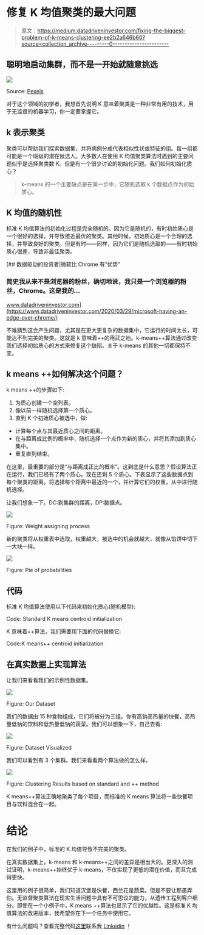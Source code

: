 # 修复 K 均值聚类的最大问题

> 原文：<https://medium.datadriveninvestor.com/fixing-the-biggest-problem-of-k-means-clustering-ee2b2a646b60?source=collection_archive---------0----------------------->

## 聪明地启动集群，而不是一开始就随意挑选

![](img/aeebfc95fae679d922bcd6bbb3fb3d4c.png)

Source: [Pexels](https://www.pexels.com/photo/photo-of-supernova-in-galaxy-3805983/)

对于这个领域的初学者，我想首先说明 K 意味着聚类是一种非常有用的技术，用于无监督的机器学习，你一定要掌握它。

## k 表示聚类

聚类可以帮助我们探索数据集，并将病例分成代表相似性状或特征的组。每一组都可能是一个班级的潜在候选人。大多数人在使用 K 均值聚类算法时遇到的主要问题似乎是选择聚类数 K。但是有一个很少讨论的初始化问题。我们如何初始化质心？

> k-means 的一个主要缺点是在第一步中，它随机选取 k 个数据点作为初始质心。

## K 均值的随机性

标准 K 均值算法的初始化过程是完全随机的。因为它是随机的，有时初始质心是一个很好的选择，并导致接近最优的聚类。其他时候，初始质心是一个合理的选择，并导致良好的聚类。但是有时——同样，因为它们是随机选取的——有时初始质心很差，导致非最佳聚类。

[](https://www.datadriveninvestor.com/2020/03/29/microsoft-having-an-edge-over-chrome/) [## 数据驱动的投资者|微软比 Chrome 有“优势”

### 简史我从来不是浏览器的粉丝，确切地说，我只是一个浏览器的粉丝，Chrome。这是我的…

www.datadriveninvestor.com](https://www.datadriveninvestor.com/2020/03/29/microsoft-having-an-edge-over-chrome/) 

不难猜到这会产生问题，尤其是在更大更复杂的数据集中，它运行的时间太长，可能达不到完美的聚类。这就是 k 意味着++的用武之地。k-means++算法通过改变我们选择初始质心的方式来修复这个缺陷。关于 k-means 的其他一切都保持不变。

## k means ++如何解决这个问题？

k means ++的步骤如下:

1.  为质心创建一个空列表。
2.  像以前一样随机选择第一个质心。
3.  直到 K 个初始质心被选中，做:

*   计算每个点与其最近质心之间的距离。
*   在与距离成比例的概率中，随机选择一个点作为新的质心，并将其添加到质心集中。
*   重复直到结束。

在这里，最重要的部分是“与距离成正比的概率”。这到底是什么意思？假设算法正在运行，我们已经有了两个质心。现在还剩 5 个质心。下表显示了这些数据点到每个聚类的距离。将选择每个距离中最近的一个，并计算它们的权重，从中进行随机选择。

让我们想象一下。DC:到集群的距离，DP:数据点。

![](img/5e31719fbba5959d6b45180b1a8818f8.png)

Figure: Weight assigning process

新的聚类将从权重表中选取，权重越大，被选中的机会就越大，就像从馅饼中切下一大块一样。

![](img/8180413b984f0d927c29f6a814aa663b.png)

Figure: Pie of probabilities

## 代码

标准 K 均值算法使用以下代码来初始化质心(随机模型):

Code: Standard K means centroid initialization

K 意味着++算法，我们需要用下面的代码替换它:

Code:K means++ centroid initialization

## 在真实数据上实现算法

让我们来看看我们的示例性数据集。

![](img/8c9ca60537889693c2388dc1623af6da.png)

Figure: Our Dataset

我们的数据由 15 种食物组成，它们将被分为三组。你有高钠高热量的快餐，高热量低钠的饮料和低热量低钠的蔬菜。我们可以想象一下，自己去看:

![](img/b6ab15039ba801346cdc5b1e188cf6cd.png)

Figure: Dataset Visualized

我们可以看到有 3 个集群。我们来看看两个算法做的怎么样。

![](img/d62d29fec7cfcf97c3d290faf032ecda.png)

Figure: Clustering Results based on standard and ++ method

K means++算法正确地聚类了每个项目，而标准的 K means 算法将一些快餐项目与饮料混合在一起。

# 结论

在我们的例子中，标准的 K 均值导致不完美的聚类。

在真实数据集上，k-means 和 k-means++之间的差异是相当大的。更深入的测试证明，k-means++始终优于 k-means，不仅实现了更低的潜在价值，而且完成得更快。

这里用的例子很简单，我们知道汉堡是快餐，西兰花是蔬菜。但是不要让那愚弄你。无监督聚类算法在现实生活问题中具有不可思议的能力，从遗传工程到客户细分。即使在一个小例子中，K means ++算法也显示了它的优越性。这是标准 K 均值算法的改进版本，我希望你在下一个任务中使用它。

有什么问题吗？查看完整代码[这里](https://github.com/mertcan79/Kmeanspp/blob/master/Kmeansplusplus.ipynb)联系我 [Linkedin](https://www.linkedin.com/in/mertcan-coskun-08b383124/) ！